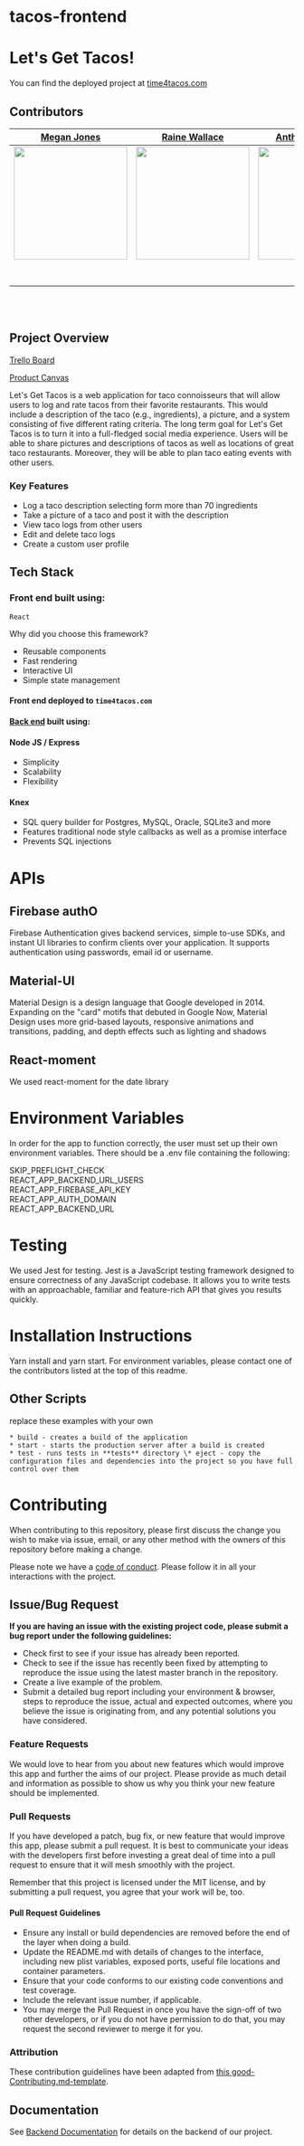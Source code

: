 # tacos-frontend

# Let's Get Tacos!

You can find the deployed project at [time4tacos.com](https://time4tacos.com/)

## Contributors


|                                       [Megan Jones](https://github.com/meginks)                                        |                                       [Raine Wallace](https://github.com/RaineBeauDubs)                                        |                                       [Anthony Johnson](https://github.com/AntMan242)                                        |                                       [David Martinson](https://github.com/pdxdave)                                        |                                                                           |
| :---------------------------------------------------------------------------------------------------------: | :-----------------------------------------------------------------------------------------------------------: | :-----------------------------------------------------------------------------------------------------------: | :-----------------------------------------------------------------------------------------------------------: | :-----------------------------------------------------------------------------------------------------------: |
|                      [<img src="https://avatars2.githubusercontent.com/u/38929577?s=400&v=4" width = "200" />](https://github.com/meginks)                       |                      [<img src="https://media.licdn.com/dms/image/C4E03AQG-9BA9baxKhw/profile-displayphoto-shrink_800_800/0?e=1571875200&v=beta&t=IGvB99cZ-oRRHHD4Ky_hQbG5IbZpjm6mwv2k_v7et2I" width = "200" />](https://github.com/RaineBeauDubs)                       |                      [<img src="https://www.dalesjewelers.com/wp-content/uploads/2018/10/placeholder-silhouette-male.png" width = "200" />](https://github.com/AntMan242)                       |                      [<img src="https://www.dalesjewelers.com/wp-content/uploads/2018/10/placeholder-silhouette-female.png" width = "200" />](https://github.com/pdxdave)                       |                                          |
|                 [<img src="https://github.com/favicon.ico" width="15"> ](https://github.com/meginks)                 |            [<img src="https://github.com/favicon.ico" width="15"> ](https://github.com/RaineBeauDubs)             |           [<img src="https://github.com/favicon.ico" width="15"> ](https://github.com/AntMan242)            |          [<img src="https://github.com/favicon.ico" width="15"> ](https://github.com/pdxdave)                               
| [ <img src="https://static.licdn.com/sc/h/al2o9zrvru7aqj8e1x2rzsrca" width="15"> ](https://www.linkedin.com/in/megan-jones123/) | [ <img src="https://static.licdn.com/sc/h/al2o9zrvru7aqj8e1x2rzsrca" width="15"> ](https://www.linkedin.com/in/raine-wallace//) | [ <img src="https://static.licdn.com/sc/h/al2o9zrvru7aqj8e1x2rzsrca" width="15"> ](https://www.linkedin.com/) | [ <img src="https://static.licdn.com/sc/h/al2o9zrvru7aqj8e1x2rzsrca" width="15"> ](https://www.linkedin.com/in/martinson/) | 

<br>
<br>


## Project Overview

[Trello Board](https://trello.com/b/zbzXSDqM/labs-14-lets-get-tacos-taco-log)

[Product Canvas](https://www.notion.so/1-Feature-Canvas-released-8-20-2019-d97e76a57db94db388ee3afce6e680bf)


Let's Get Tacos is a web application for taco connoisseurs that will allow users to log and rate tacos from their favorite restaurants.  This would include a description of the taco (e.g., ingredients), a picture, and a system consisting of five different rating criteria. The long term goal for Let's Get Tacos is to turn it into a full-fledged social media experience.  Users will be able to share pictures and descriptions of tacos as well as locations of great taco restaurants.  Moreover, they will be able to plan taco eating events with other users.


### Key Features

-    Log a taco description selecting form more than 70 ingredients
-    Take a picture of a taco and post it with the description
-    View taco logs from other users
-    Edit and delete taco logs
-    Create a custom user profile 

## Tech Stack

### Front end built using:
    React

Why did you choose this framework?

-    Reusable components
-    Fast rendering
-    Interactive UI
-    Simple state management



#### Front end deployed to `time4tacos.com`

#### [Back end](https://github.com/labs14-tacos/tacos-backend) built using:

#### Node JS / Express

-    Simplicity
-    Scalability
-    Flexibility

#### Knex

-    SQL query builder for Postgres, MySQL, Oracle, SQLite3 and more
-    Features traditional node style callbacks as well as a promise interface
-    Prevents SQL injections


# APIs

## Firebase authO

Firebase Authentication gives backend services, simple to-use SDKs, and instant UI libraries to confirm clients over your application. It supports authentication using passwords, email id or username.

## Material-UI


Material Design is a design language that Google developed in 2014. Expanding on the "card" motifs that debuted in Google Now, Material Design uses more grid-based layouts, responsive animations and transitions, padding, and depth effects such as lighting and shadows


## React-moment

We used react-moment for the date library


# Environment Variables

In order for the app to function correctly, the user must set up their own environment variables. There should be a .env file containing the following:

SKIP_PREFLIGHT_CHECK  
REACT_APP_BACKEND_URL_USERS  
REACT_APP_FIREBASE_API_KEY  
REACT_APP_AUTH_DOMAIN  
REACT_APP_BACKEND_URL  

# Testing

We used Jest for testing. Jest is a JavaScript testing framework designed to ensure correctness of any JavaScript codebase. It allows you to write tests with an approachable, familiar and feature-rich API that gives you results quickly.

# Installation Instructions

Yarn install and yarn start. For environment variables, please contact one of the contributors listed at the top of this readme.

## Other Scripts

replace these examples with your own

    * build - creates a build of the application
    * start - starts the production server after a build is created
    * test - runs tests in **tests** directory \* eject - copy the configuration files and dependencies into the project so you have full control over them

# Contributing

When contributing to this repository, please first discuss the change you wish to make via issue, email, or any other method with the owners of this repository before making a change.

Please note we have a [code of conduct](./CODE_OF_CONDUCT.md). Please follow it in all your interactions with the project.

## Issue/Bug Request
   
 **If you are having an issue with the existing project code, please submit a bug report under the following guidelines:**
 - Check first to see if your issue has already been reported.
 - Check to see if the issue has recently been fixed by attempting to reproduce the issue using the latest master branch in the repository.
 - Create a live example of the problem.
 - Submit a detailed bug report including your environment & browser, steps to reproduce the issue, actual and expected outcomes,  where you believe the issue is originating from, and any potential solutions you have considered.

### Feature Requests

We would love to hear from you about new features which would improve this app and further the aims of our project. Please provide as much detail and information as possible to show us why you think your new feature should be implemented.

### Pull Requests

If you have developed a patch, bug fix, or new feature that would improve this app, please submit a pull request. It is best to communicate your ideas with the developers first before investing a great deal of time into a pull request to ensure that it will mesh smoothly with the project.

Remember that this project is licensed under the MIT license, and by submitting a pull request, you agree that your work will be, too.

#### Pull Request Guidelines

- Ensure any install or build dependencies are removed before the end of the layer when doing a build.
- Update the README.md with details of changes to the interface, including new plist variables, exposed ports, useful file locations and container parameters.
- Ensure that your code conforms to our existing code conventions and test coverage.
- Include the relevant issue number, if applicable.
- You may merge the Pull Request in once you have the sign-off of two other developers, or if you do not have permission to do that, you may request the second reviewer to merge it for you.

### Attribution

These contribution guidelines have been adapted from [this good-Contributing.md-template](https://gist.github.com/PurpleBooth/b24679402957c63ec426).

## Documentation

See [Backend Documentation](https://github.com/labs14-tacos/tacos-backend) for details on the backend of our project.
